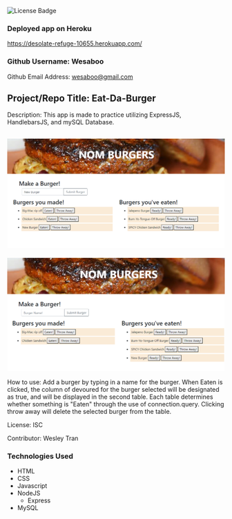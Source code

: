 
![License Badge](https://img.shields.io/badge/License-ISC-green.svg)

### Deployed app on Heroku

https://desolate-refuge-10655.herokuapp.com/

### Github Username: Wesaboo

Github Email Address: wesaboo@gmail.com

## Project/Repo Title: Eat-Da-Burger

Description: This app is made to practice utilizing ExpressJS, HandlebarsJS, and mySQL Database. 

![Screenshot](/Screenshots/screenshot.png) 
---
![Screenshot](/Screenshots/screenshot2.png) 

How to use: Add a burger by typing in a name for the burger. When Eaten is clicked, the column of devoured for the burger selected will be designated as true, and will be displayed in the second table. Each table determines whether something is "Eaten" through the use of connection.query. Clicking throw away will delete the selected burger from the table.

License: ISC

Contributor: Wesley Tran

### Technologies Used

- HTML
- CSS
- Javascript
- NodeJS
  - Express
- MySQL
